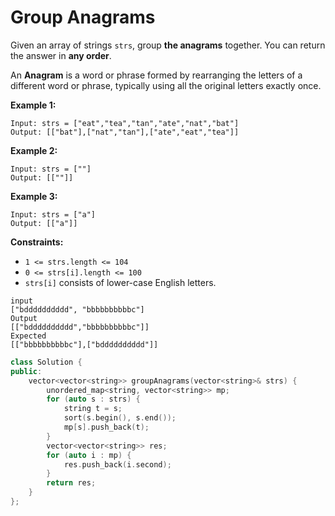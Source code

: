 # Group Anagrams

Given an array of strings `strs`, group **the anagrams** together. You can return the answer in **any order**.

An **Anagram** is a word or phrase formed by rearranging the letters of a different word or phrase, typically using all the original letters exactly once.

 

**Example 1:**

```
Input: strs = ["eat","tea","tan","ate","nat","bat"]
Output: [["bat"],["nat","tan"],["ate","eat","tea"]]
```

**Example 2:**

```
Input: strs = [""]
Output: [[""]]
```

**Example 3:**

```
Input: strs = ["a"]
Output: [["a"]]
```

 

**Constraints:**

- `1 <= strs.length <= 104`
- `0 <= strs[i].length <= 100`
- `strs[i]` consists of lower-case English letters.

```
input
["bdddddddddd", "bbbbbbbbbbc"]
Output
[["bdddddddddd","bbbbbbbbbbc"]]
Expected
[["bbbbbbbbbbc"],["bdddddddddd"]]
```

```c++
class Solution {
public:
    vector<vector<string>> groupAnagrams(vector<string>& strs) {
        unordered_map<string, vector<string>> mp;
        for (auto s : strs) {
            string t = s;
            sort(s.begin(), s.end());
            mp[s].push_back(t);
        }
        vector<vector<string>> res;
        for (auto i : mp) {
            res.push_back(i.second);
        }
        return res;
    }
};
```

